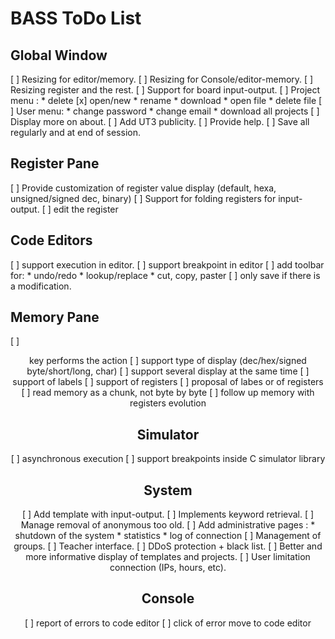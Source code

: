 # BASS ToDo List

## Global Window

[ ] Resizing for editor/memory.
[ ] Resizing for Console/editor-memory.
[ ] Resizing register and the rest.
[ ] Support for board input-output.
[ ] Project menu :
	* delete
	[x] open/new
	* rename
	* download
	* open file
	* delete file
[ ] User menu:
	* change password
	* change email
	* download all projects
[ ] Display more on about.
[ ] Add UT3 publicity.
[ ] Provide help.
[ ] Save all regularly and at end of session.


## Register Pane

[ ] Provide customization of register value display
	(default, hexa, unsigned/signed dec, binary)
[ ] Support for folding registers for input-output.
[ ] edit the register


## Code Editors

[ ] support execution in editor.
[ ] support breakpoint in editor
[ ] add toolbar for:
	* undo/redo
	* lookup/replace
	* cut, copy, paster
[ ] only save if there is a modification.


## Memory Pane

[ ] <center> key performs the action
[ ] support type of display (dec/hex/signed byte/short/long, char)
[ ] support several display at the same time
[ ] support of labels
[ ] support of registers
[ ] proposal of labes or of registers
[ ] read memory as a chunk, not byte by byte
[ ] follow up memory with registers evolution


## Simulator

[ ] asynchronous execution
[ ] support breakpoints inside C simulator library


## System

[ ] Add template with input-output.
[ ] Implements keyword retrieval.
[ ] Manage removal of anonymous too old.
[ ] Add administrative pages :
	* shutdown of the system
	* statistics
	* log of connection
[ ] Management of groups.
[ ] Teacher interface.
[ ] DDoS protection + black list.
[ ] Better and more informative display of templates and projects.
[ ] User limitation connection (IPs, hours, etc).


## Console

[ ] report of errors to code editor
[ ] click of error move to code editor
